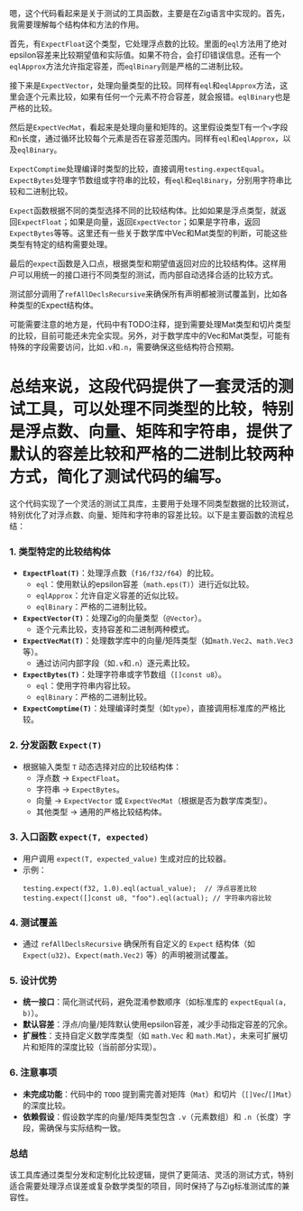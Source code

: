 嗯，这个代码看起来是关于测试的工具函数，主要是在Zig语言中实现的。首先，我需要理解每个结构体和方法的作用。

首先，有`ExpectFloat`这个类型，它处理浮点数的比较。里面的`eql`方法用了绝对epsilon容差来比较期望值和实际值。如果不符合，会打印错误信息。还有一个`eqlApprox`方法允许指定容差，而`eqlBinary`则是严格的二进制比较。

接下来是`ExpectVector`，处理向量类型的比较。同样有`eql`和`eqlApprox`方法，这里会逐个元素比较，如果有任何一个元素不符合容差，就会报错。`eqlBinary`也是严格的比较。

然后是`ExpectVecMat`，看起来是处理向量和矩阵的。这里假设类型T有一个`v`字段和`n`长度，通过循环比较每个元素是否在容差范围内。同样有`eql`和`eqlApprox`，以及`eqlBinary`。

`ExpectComptime`处理编译时类型的比较，直接调用`testing.expectEqual`。`ExpectBytes`处理字节数组或字符串的比较，有`eql`和`eqlBinary`，分别用字符串比较和二进制比较。

`Expect`函数根据不同的类型选择不同的比较结构体。比如如果是浮点类型，就返回`ExpectFloat`；如果是向量，返回`ExpectVector`；如果是字符串，返回`ExpectBytes`等等。这里还有一些关于数学库中Vec和Mat类型的判断，可能这些类型有特定的结构需要处理。

最后的`expect`函数是入口点，根据类型和期望值返回对应的比较结构体。这样用户可以用统一的接口进行不同类型的测试，而内部自动选择合适的比较方式。

测试部分调用了`refAllDeclsRecursive`来确保所有声明都被测试覆盖到，比如各种类型的Expect结构体。

可能需要注意的地方是，代码中有TODO注释，提到需要处理Mat类型和切片类型的比较，目前可能还未完全实现。另外，对于数学库中的Vec和Mat类型，可能有特殊的字段需要访问，比如`.v`和`.n`，需要确保这些结构符合预期。

总结来说，这段代码提供了一套灵活的测试工具，可以处理不同类型的比较，特别是浮点数、向量、矩阵和字符串，提供了默认的容差比较和严格的二进制比较两种方式，简化了测试代码的编写。
================================================
这个代码实现了一个灵活的测试工具库，主要用于处理不同类型数据的比较测试，特别优化了对浮点数、向量、矩阵和字符串的容差比较。以下是主要函数的流程总结：

### 1. **类型特定的比较结构体**
   - **`ExpectFloat(T)`**：处理浮点数（`f16/f32/f64`）的比较。
     - `eql`：使用默认的epsilon容差（`math.eps(T)`）进行近似比较。
     - `eqlApprox`：允许自定义容差的近似比较。
     - `eqlBinary`：严格的二进制比较。
   - **`ExpectVector(T)`**：处理Zig的向量类型（`@Vector`）。
     - 逐个元素比较，支持容差和二进制两种模式。
   - **`ExpectVecMat(T)`**：处理数学库中的向量/矩阵类型（如`math.Vec2`、`math.Vec3`等）。
     - 通过访问内部字段（如`.v`和`.n`）逐元素比较。
   - **`ExpectBytes(T)`**：处理字符串或字节数组（`[]const u8`）。
     - `eql`：使用字符串内容比较。
     - `eqlBinary`：严格的二进制比较。
   - **`ExpectComptime(T)`**：处理编译时类型（如`type`），直接调用标准库的严格比较。

### 2. **分发函数 `Expect(T)`**
   - 根据输入类型 `T` 动态选择对应的比较结构体：
     - 浮点数 → `ExpectFloat`。
     - 字符串 → `ExpectBytes`。
     - 向量 → `ExpectVector` 或 `ExpectVecMat`（根据是否为数学库类型）。
     - 其他类型 → 通用的严格比较结构体。

### 3. **入口函数 `expect(T, expected)`**
   - 用户调用 `expect(T, expected_value)` 生成对应的比较器。
   - 示例：
     ```zig
     testing.expect(f32, 1.0).eql(actual_value);  // 浮点容差比较
     testing.expect([]const u8, "foo").eql(actual); // 字符串内容比较
     ```

### 4. **测试覆盖**
   - 通过 `refAllDeclsRecursive` 确保所有自定义的 `Expect` 结构体（如 `Expect(u32)`、`Expect(math.Vec2)` 等）的声明被测试覆盖。

### 5. **设计优势**
   - **统一接口**：简化测试代码，避免混淆参数顺序（如标准库的 `expectEqual(a, b)`）。
   - **默认容差**：浮点/向量/矩阵默认使用epsilon容差，减少手动指定容差的冗余。
   - **扩展性**：支持自定义数学库类型（如 `math.Vec` 和 `math.Mat`），未来可扩展切片和矩阵的深度比较（当前部分实现）。

### 6. **注意事项**
   - **未完成功能**：代码中的 `TODO` 提到需完善对矩阵（`Mat`）和切片（`[]Vec`/`[]Mat`）的深度比较。
   - **依赖假设**：假设数学库的向量/矩阵类型包含 `.v`（元素数组）和 `.n`（长度）字段，需确保与实际结构一致。

### 总结
该工具库通过类型分发和定制化比较逻辑，提供了更简洁、灵活的测试方式，特别适合需要处理浮点误差或复杂数学类型的项目，同时保持了与Zig标准测试库的兼容性。